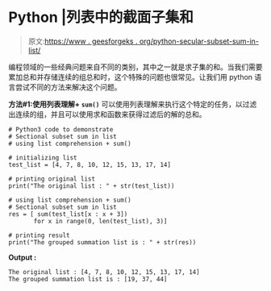 # Python |列表中的截面子集和

> 原文:[https://www . geesforgeks . org/python-secular-subset-sum-in-list/](https://www.geeksforgeeks.org/python-sectional-subset-sum-in-list/)

编程领域的一些经典问题来自不同的类别，其中之一就是求子集的和。当我们需要累加总和并存储连续的组总和时，这个特殊的问题也很常见。让我们用 python 语言尝试不同的方法来解决这个问题。

**方法#1:使用列表理解+ `sum()`**
可以使用列表理解来执行这个特定的任务，以过滤出连续的组，并且可以使用求和函数来获得过滤后的解的总和。

```
# Python3 code to demonstrate
# Sectional subset sum in list 
# using list comprehension + sum()

# initializing list
test_list = [4, 7, 8, 10, 12, 15, 13, 17, 14]

# printing original list 
print("The original list : " + str(test_list))

# using list comprehension + sum()
# Sectional subset sum in list 
res = [ sum(test_list[x : x + 3]) 
       for x in range(0, len(test_list), 3)]

# printing result
print("The grouped summation list is : " + str(res))
```

**Output :**

```
The original list : [4, 7, 8, 10, 12, 15, 13, 17, 14]
The grouped summation list is : [19, 37, 44]

```
